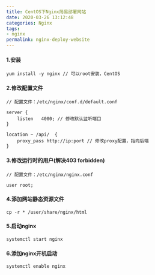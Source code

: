 ```yaml
---
title: CentOS下Nginx简易部署网站
date: 2020-03-26 13:12:48
categories: Nginx
tags:
- nginx
permalink: nginx-deploy-website
---
```

#### 1.安装
```
yum install -y nginx // 可以root安装，CentOS
```
<!--more-->

#### 2.修改配置文件
```
// 配置文件：/etc/nginx/conf.d/default.conf

server {
	listen   4000; // 修改默认监听端口
}

location ~ /api/  {
	proxy_pass http://ip:port // 修改proxy配置，指向后端
}
```

#### 3.修改运行时的用户(解决403 forbidden)
```
// 配置文件：/etc/nginx/nginx.conf

user root;
```

#### 4.添加网站静态资源文件
```
cp -r * /user/share/nginx/html
```

#### 5.启动nginx
```
systemctl start nginx
```

#### 6.添加nginx开机启动
```
systemctl enable nginx
```
